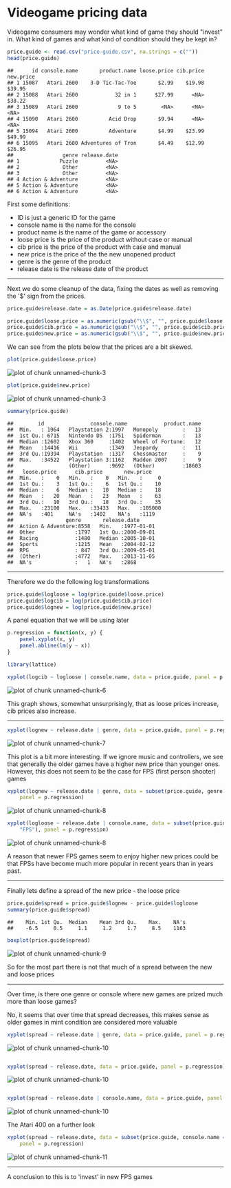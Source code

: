 Videogame pricing data
========================================================

Videogame consumers may wonder what kind of game they should "invest" in.  What kind of games and what kind of condition should they be kept in?




```r
price.guide <- read.csv("price-guide.csv", na.strings = c(""))
head(price.guide)
```

```
##      id console.name       product.name loose.price cib.price new.price
## 1 15087   Atari 2600    3-D Tic-Tac-Toe       $2.99    $19.98    $39.95
## 2 15088   Atari 2600            32 in 1      $27.99      <NA>    $38.22
## 3 15089   Atari 2600             9 to 5        <NA>      <NA>      <NA>
## 4 15090   Atari 2600          Acid Drop       $9.94      <NA>      <NA>
## 5 15094   Atari 2600          Adventure       $4.99    $23.99    $49.99
## 6 15095   Atari 2600 Adventures of Tron       $4.49    $12.99    $26.95
##                genre release.date
## 1             Puzzle         <NA>
## 2              Other         <NA>
## 3              Other         <NA>
## 4 Action & Adventure         <NA>
## 5 Action & Adventure         <NA>
## 6 Action & Adventure         <NA>
```

First some definitions:  
- ID is just a generic ID for the game
- console name is the name for the console
- product name is the name of the game or accessory
- loose price is the price of the product without case or manual
- cib price is the price of the product with case and manual
- new price is the price of the the new unopened product
- genre is the genre of the product
- release date is the release date of the product

______________________________________
Next we do some cleanup of the data, fixing the dates as well as removing the '$' sign from the prices.



```r
price.guide$release.date = as.Date(price.guide$release.date)

price.guide$loose.price = as.numeric(gsub("\\$", "", price.guide$loose.price))
price.guide$cib.price = as.numeric(gsub("\\$", "", price.guide$cib.price))
price.guide$new.price = as.numeric(gsub("\\$", "", price.guide$new.price))
```


We can see from the plots below that the prices are a bit skewed.


```r
plot(price.guide$loose.price)
```

![plot of chunk unnamed-chunk-3](figure/unnamed-chunk-31.png) 

```r
plot(price.guide$new.price)
```

![plot of chunk unnamed-chunk-3](figure/unnamed-chunk-32.png) 

```r
summary(price.guide)
```

```
##        id               console.name            product.name  
##  Min.   : 1964   Playstation 2:1997   Monopoly        :   13  
##  1st Qu.: 6715   Nintendo DS  :1751   Spiderman       :   13  
##  Median :12602   Xbox 360     :1402   Wheel of Fortune:   12  
##  Mean   :14416   Wii          :1349   Jeopardy        :   11  
##  3rd Qu.:19394   Playstation  :1317   Chessmaster     :    9  
##  Max.   :34522   Playstation 3:1162   Madden 2007     :    9  
##                  (Other)      :9692   (Other)         :18603  
##   loose.price      cib.price       new.price     
##  Min.   :    0   Min.   :    0   Min.   :     0  
##  1st Qu.:    3   1st Qu.:    6   1st Qu.:    10  
##  Median :    6   Median :   10   Median :    18  
##  Mean   :   20   Mean   :   23   Mean   :    63  
##  3rd Qu.:   10   3rd Qu.:   18   3rd Qu.:    35  
##  Max.   :23100   Max.   :33433   Max.   :105000  
##  NA's   :401     NA's   :1402    NA's   :1119    
##                 genre       release.date       
##  Action & Adventure:8558   Min.   :1977-01-01  
##  Other             :1797   1st Qu.:2000-09-01  
##  Racing            :1480   Median :2005-10-01  
##  Sports            :1215   Mean   :2004-02-12  
##  RPG               : 847   3rd Qu.:2009-05-01  
##  (Other)           :4772   Max.   :2013-11-05  
##  NA's              :   1   NA's   :2868
```


___________________________________________
Therefore we do the following log transformations


```r
price.guide$logloose = log(price.guide$loose.price)
price.guide$logcib = log(price.guide$cib.price)
price.guide$lognew = log(price.guide$new.price)
```

A panel equation that we will be using later

```r
p.regression = function(x, y) {
    panel.xyplot(x, y)
    panel.abline(lm(y ~ x))
}

library(lattice)
```



```r
xyplot(logcib ~ logloose | console.name, data = price.guide, panel = p.regression)
```

![plot of chunk unnamed-chunk-6](figure/unnamed-chunk-6.png) 

This graph shows, somewhat unsurprisingly, that as loose prices increase, cib prices also increase. 

___________________________________________


```r
xyplot(lognew ~ release.date | genre, data = price.guide, panel = p.regression)
```

![plot of chunk unnamed-chunk-7](figure/unnamed-chunk-7.png) 

This plot is a bit more interesting.  If we ignore music and controllers, we see that generally the older games have a higher new price than younger ones.  However, this does not seem to be the case for FPS (first person shooter) games

```r
xyplot(lognew ~ release.date | genre, data = subset(price.guide, genre == "FPS"), 
    panel = p.regression)
```

![plot of chunk unnamed-chunk-8](figure/unnamed-chunk-81.png) 

```r
xyplot(logloose ~ release.date | console.name, data = subset(price.guide, genre == 
    "FPS"), panel = p.regression)
```

![plot of chunk unnamed-chunk-8](figure/unnamed-chunk-82.png) 

A reason that newer FPS games seem to enjoy higher new prices could be that FPSs have become much more popular in recent years than in years past.

____________________________________________
Finally lets define a spread of the new price - the loose price

```r
price.guide$spread = price.guide$lognew - price.guide$logloose
summary(price.guide$spread)
```

```
##    Min. 1st Qu.  Median    Mean 3rd Qu.    Max.    NA's 
##    -6.5     0.5     1.1     1.2     1.7     8.5    1163
```

```r
boxplot(price.guide$spread)
```

![plot of chunk unnamed-chunk-9](figure/unnamed-chunk-9.png) 

So for the most part there is not that much of a spread between the new and loose prices


_______________________________________________


Over time, is there one genre or console where new games are prized much more than loose games?

No, it seems that over time that spread decreases, this makes sense as older games in mint condition are considered more valuable

```r
xyplot(spread ~ release.date | genre, data = price.guide, panel = p.regression)
```

![plot of chunk unnamed-chunk-10](figure/unnamed-chunk-101.png) 

```r

xyplot(spread ~ release.date, data = price.guide, panel = p.regression)
```

![plot of chunk unnamed-chunk-10](figure/unnamed-chunk-102.png) 

```r

xyplot(spread ~ release.date | console.name, data = price.guide, panel = p.regression)
```

![plot of chunk unnamed-chunk-10](figure/unnamed-chunk-103.png) 


The Atari 400 on a further look

```r
xyplot(spread ~ release.date, data = subset(price.guide, console.name == "Atari 400"), 
    panel = p.regression)
```

![plot of chunk unnamed-chunk-11](figure/unnamed-chunk-11.png) 


________________________________________
A conclusion to this is to 'invest' in new FPS games

